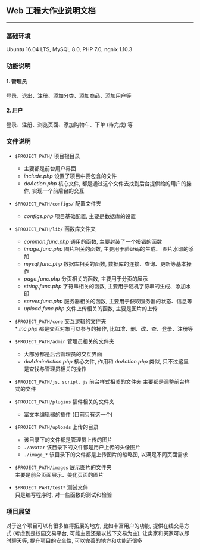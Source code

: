 ## Web 工程大作业说明文档
***
### 基础环境
Ubuntu 16.04 LTS, MySQL 8.0, PHP 7.0, ngnix 1.10.3

### 功能说明
#### 1. 管理员
登录、退出、注册、添加分类、添加商品、添加用户等

#### 2. 用户
登录、注册、浏览页面、添加购物车、下单 (待完成) 等


### 文件说明
* `$PROJECT_PATH/` 项目根目录
    * 主要都是前台用户界面
    * *include.php* 设置了项目中要包含的文件 
    * *doAction.php* 核心文件, 都是通过这个文件去找到后台提供给的用户的操作, 实现一个前后台的交互

* `$PROJECT_PATH/configs/` 配置文件夹 
    * *configs.php* 项目基础配置, 主要是数据库的设置

* `$PROJECT_PATH/lib/` 函数库文件夹
    * *common.func.php* 通用的函数, 主要封装了一个报错的函数
    * *image.func.php* 图片相关的函数, 主要用于验证码的生成、 图片水印的添加
    * *mysql.func.php* 数据库相关的函数, 数据库的连接、查询、更新等基本操作
    * *page.func.php* 分页相关的函数, 主要用于分页的展示
    * *string.func.php* 字符串相关的函数, 主要用于随机字符串的生成、添加水印
    * *server.func.php* 服务器相关的函数, 主要用于获取服务器的状态、信息等
    * *upload.func.php* 文件上传相关的函数, 主要是图片的上传

* `$PROJECT_PATH/core` 交互逻辑的文件夹  
**.inc.php* 都是交互对象可以参与的操作, 比如增、删、改、查、登录、注册等

* `$PROJECT_PATH/admin` 管理员相关的文件夹  
    * 大部分都是后台管理员的交互界面
    * *doAdminAction.php* 核心文件, 作用和 *doAction.php* 类似, 只不过这里是查找与管理员相关的操作

* `$PROJECT_PATH/js、script、js` 前台样式相关的文件夹
主要都是调整前台样式的文件

* `$PROJECT_PATH/plugins` 插件相关的文件夹
    * 富文本编辑器的插件 (目前只有这一个)

* `$PROJECT_PATH/uploads` 上传的目录
    * 该目录下的文件都是管理员上传的图片
    * `./avatar` 该目录下的文件都是用户上传的头像图片
    * `./image_*` 该目录下的文件都是上传图片的缩略图, 以满足不同页面需求

* `$PROJECT_PATH/images` 展示图片的文件夹  
主要是前台页面展示、美化页面的图片

* `$PROJECT_PAHT/test*` 测试文件  
只是编写程序时, 对一些函数的测试和检验

### 项目展望
对于这个项目可以有很多值得拓展的地方, 比如丰富用户的功能, 提供在线交易方式 (考虑到是校园交易平台, 可能主要还是以线下交易为主), 让卖家和买家可以即时聊天等, 提升项目的安全性, 可以完善的地方和功能还很多